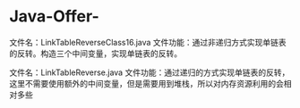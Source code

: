 # Java-Offer-
文件名：LinkTableReverseClass16.java
文件功能：通过非递归方式实现单链表的反转。构造三个中间变量，实现单链表的反转。

文件名：LinkTableReverse.java
文件功能：通过递归的方式实现单链表的反转，这里不需要使用额外的中间变量，但是需要用到堆栈，所以对内存资源利用的会相对多些
